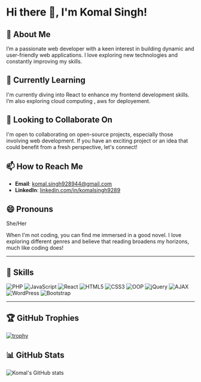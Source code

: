 # Hi there 👋, I'm Komal Singh!

## 👀 About Me
I’m a passionate web developer with a keen interest in building dynamic and user-friendly web applications. I love exploring new technologies and constantly improving my skills.

## 🌱 Currently Learning
I'm currently diving into React to enhance my frontend development skills. I’m also exploring cloud computing , aws for deployement.


## 💞️ Looking to Collaborate On
I'm open to collaborating on open-source projects, especially those involving web development. If you have an exciting project or an idea that could benefit from a fresh perspective, let's connect!

## 📫 How to Reach Me
- **Email**: [komal.singh928944@gmail.com](mailto:komal.singh928944@gmail.com)
- **LinkedIn**: [linkedin.com/in/komalsingh9289](https://www.linkedin.com/in/komalsingh9289)

## 😄 Pronouns
She/Her

When I'm not coding, you can find me immersed in a good novel. I love exploring different genres and believe that reading broadens my horizons, much like coding does!

---

## 💼 Skills
![PHP](https://img.shields.io/badge/PHP-777BB4?style=for-the-badge&logo=php&logoColor=white)
![JavaScript](https://img.shields.io/badge/JavaScript-323330?style=for-the-badge&logo=javascript&logoColor=F7DF1E)
![React](https://img.shields.io/badge/React-61DAFB?style=for-the-badge&logo=react&logoColor=black)
![HTML5](https://img.shields.io/badge/HTML5-E34F26?style=for-the-badge&logo=html5&logoColor=white)
![CSS3](https://img.shields.io/badge/CSS3-1572B6?style=for-the-badge&logo=css3&logoColor=white)
![OOP](https://img.shields.io/badge/OOP-007396?style=for-the-badge&logo=java&logoColor=white)
![jQuery](https://img.shields.io/badge/jQuery-0769AD?style=for-the-badge&logo=jquery&logoColor=white)
![AJAX](https://img.shields.io/badge/AJAX-00599C?style=for-the-badge&logo=javascript&logoColor=white)
![WordPress](https://img.shields.io/badge/WordPress-21759B?style=for-the-badge&logo=wordpress&logoColor=white)
![Bootstrap](https://img.shields.io/badge/Bootstrap-563D7C?style=for-the-badge&logo=bootstrap&logoColor=white)


-----


## 🏆 GitHub Trophies
[![trophy](https://github-profile-trophy.vercel.app/?username=komalSingh9289&theme=onedark)](https://github.com/ryo-ma/github-profile-trophy)


## 📊 GitHub Stats
![Komal's GitHub stats](https://github-readme-stats.vercel.app/api?username=komalSingh9289&show_icons=true&theme=radical)



